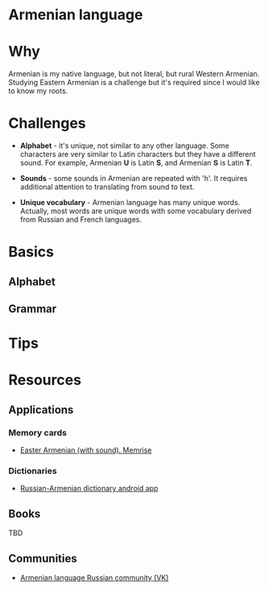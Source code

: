 # Armenian language

# Why

Armenian is my native language, but not literal, but rural Western Armenian. Studying Eastern Armenian is a challenge but it's required since I would like to know my roots.

# Challenges

- **Alphabet** - it's unique, not similar to any other language. Some characters are very similar to Latin characters but they have a different sound. For example, Armenian **Ս** is Latin **S**, and Armenian **Տ** is Latin **T**.

- **Sounds** - some sounds in Armenian are repeated with 'h'. It requires additional attention to translating from sound to text.

- **Unique vocabulary** - Armenian language has many unique words. Actually, most words are unique words with some vocabulary derived from Russian and French languages.

# Basics

## Alphabet

## Grammar

# Tips

# Resources

## Applications

### Memory cards

- [Easter Armenian (with sound). Memrise](https://app.memrise.com/course/2071225/eastern-armenian-with-sound/)

### Dictionaries

- [Russian-Armenian dictionary android app](https://play.google.com/store/apps/details?id=sir.oganesyan.armyanskiylang)

## Books

TBD

## Communities

- [Armenian language Russian community (VK)](https://vk.com/armyaz)
